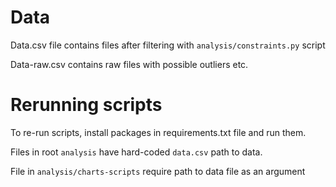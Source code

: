 # Data

Data.csv file contains files after filtering with `analysis/constraints.py` script

Data-raw.csv contains raw files with possible outliers etc.

# Rerunning scripts

To re-run scripts, install packages in requirements.txt file and run them.

Files in root `analysis` have hard-coded `data.csv` path to data.

File in `analysis/charts-scripts` require path to data file as an argument
